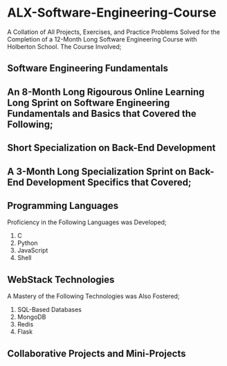 # ALX-Software-Engineering-Course
A Collation of All Projects, Exercises, and Practice Problems Solved for the Completion of a 12-Month Long Software Engineering Course with Holberton School.
The Course Involved;
## Software Engineering Fundamentals
An 8-Month Long Rigourous Online Learning Long Sprint on Software Engineering Fundamentals and Basics that Covered the Following;
- 
## Short Specialization on Back-End Development
A 3-Month Long Specialization Sprint on Back-End Development Specifics that Covered;
  - 
## Programming Languages
Proficiency in the Following Languages was Developed;
1. C
2. Python
3. JavaScript
4. Shell

## WebStack Technologies
A Mastery of the Following Technologies was Also Fostered;
1. SQL-Based Databases
2. MongoDB
3. Redis
4. Flask

## Collaborative Projects and Mini-Projects
